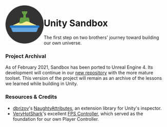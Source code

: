 <img align="left" width="120" src="Sandbox/Assets/Textures/Icon/Icon.png" alt="Sandbox Icon">

# Unity Sandbox
The first step on two brothers' journey toward building our own universe.

### Project Archival
As of February 2021, Sandbox has been ported to Unreal Engine 4. Its development will continue in our [new repository]() with the more mature toolset. This version of the project will remain as an archive of the lessons we learned while building in Unity.

### Resources & Credits
- [dbrizov](https://github.com/dbrizov)'s [NaughtyAttributes](https://github.com/dbrizov/NaughtyAttributes), an extension library for Unity's inspector.
- [VeryHotShark](https://github.com/VeryHotShark)'s excellent [FPS Controller](https://github.com/VeryHotShark/First-Person-Controller-VeryHotShark), which served as the foundation for our own Player Controller.
